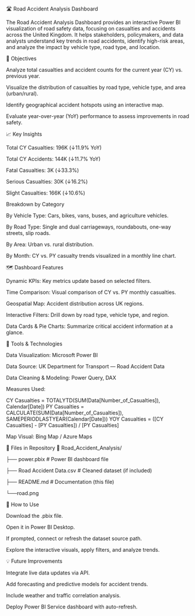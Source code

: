 🛣️ Road Accident Analysis Dashboard


The Road Accident Analysis Dashboard provides an interactive Power BI visualization of road safety data, focusing on casualties and accidents across the United Kingdom. It helps stakeholders, policymakers, and data analysts understand key trends in road accidents, identify high-risk areas, and analyze the impact by vehicle type, road type, and location.

🎯 Objectives

Analyze total casualties and accident counts for the current year (CY) vs. previous year.

Visualize the distribution of casualties by road type, vehicle type, and area (urban/rural).

Identify geographical accident hotspots using an interactive map.

Evaluate year-over-year (YoY) performance to assess improvements in road safety.

📈 Key Insights

Total CY Casualties: 196K (↓11.9% YoY)

Total CY Accidents: 144K (↓11.7% YoY)

Fatal Casualties: 3K (↓33.3%)

Serious Casualties: 30K (↓16.2%)

Slight Casualties: 166K (↓10.6%)

Breakdown by Category

By Vehicle Type: Cars, bikes, vans, buses, and agriculture vehicles.

By Road Type: Single and dual carriageways, roundabouts, one-way streets, slip roads.

By Area: Urban vs. rural distribution.

By Month: CY vs. PY casualty trends visualized in a monthly line chart.

🗺️ Dashboard Features

Dynamic KPIs: Key metrics update based on selected filters.

Time Comparison: Visual comparison of CY vs. PY monthly casualties.

Geospatial Map: Accident distribution across UK regions.

Interactive Filters: Drill down by road type, vehicle type, and region.

Data Cards & Pie Charts: Summarize critical accident information at a glance.

🧠 Tools & Technologies

Data Visualization: Microsoft Power BI

Data Source: UK Department for Transport — Road Accident Data

Data Cleaning & Modeling: Power Query, DAX

Measures Used:

CY Casualties = TOTALYTD(SUM(Data[Number_of_Casualties]), Calendar[Date])
PY Casualties = CALCULATE(SUM(Data[Number_of_Casualties]), SAMEPERIODLASTYEAR(Calendar[Date]))
YOY Casualties = ([CY Casualties] - [PY Casualties]) / [PY Casualties]


Map Visual: Bing Map / Azure Maps

📂 Files in Repository
📁 Road_Accident_Analysis/

├── power.pbix      # Power BI dashboard file

├── Road Accident Data.csv                         # Cleaned dataset (if included)

├── README.md                        # Documentation (this file)

└──road.png
   

🚦 How to Use

Download the .pbix file.

Open it in Power BI Desktop.

If prompted, connect or refresh the dataset source path.

Explore the interactive visuals, apply filters, and analyze trends.

💡 Future Improvements

Integrate live data updates via API.

Add forecasting and predictive models for accident trends.

Include weather and traffic correlation analysis.

Deploy Power BI Service dashboard with auto-refresh.


